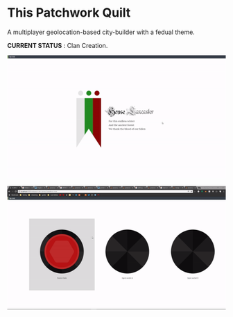 # This Patchwork Quilt

A multiplayer geolocation-based city-builder with a fedual theme.

**CURRENT STATUS** : Clan Creation.


![Version #2 of Banner-Creation](https://raw.githubusercontent.com/pookage/this-patchwork-quilt/master/screenshots/banner-demo-v2.gif)

![Version #1 of Drag'n'Drop Gem Sockets](https://raw.githubusercontent.com/pookage/this-patchwork-quilt/master/screenshots/gem-sockets-v1.gif)